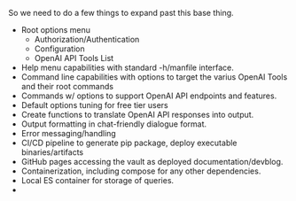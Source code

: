 So we need to do a few things to expand past this base thing.
- Root options menu
	- Authorization/Authentication
	- Configuration
	- OpenAI API Tools List
- Help menu capabilities with standard -h/manfile interface.
- Command line capabilities with options to target the varius OpenAI Tools and their root commands
- Commands w/ options to support OpenAI API endpoints and features.
- Default options tuning for free tier users
- Create functions to translate OpenAI API responses into output.
- Output formatting in chat-friendly dialogue format.
- Error messaging/handling
- CI/CD pipeline to generate pip package, deploy executable binaries/artifacts
- GitHub pages accessing the vault as deployed documentation/devblog.
- Containerization, including compose for any other dependencies.
- Local ES container for storage of queries.
- 